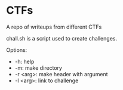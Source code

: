 # CTFs

A repo of writeups from different CTFs

chall.sh is a script used to create challenges.

Options:
- -h: help
- -m: make directory
- -r \<arg\>: make header with argument
- -l \<arg\>: link to challenge
